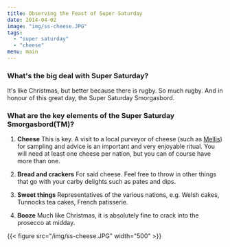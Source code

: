 ```yaml
---
title: Observing the Feast of Super Saturday
date: 2014-04-02
image: "img/ss-cheese.JPG"
tags:
  - "super saturday"
  - "cheese"
menu: main
---
```


### What's the big deal with Super Saturday?

It's like Christmas, but better because there is rugby. So much rugby. And in honour of this great day, the Super Saturday Smorgasbord.

### What are the key elements of the Super Saturday Smorgasbord(TM)?

1. **Cheese**
  This is key. A visit to a local purveyor of cheese (such as [Mellis](https://www.mellischeese.net/)) for sampling and advice is an important and very enjoyable ritual. You will need at least one cheese per nation, but you can of course have more than one.

2. **Bread and crackers**
  For said cheese. Feel free to throw in other things that go with your carby delights such as pates and dips.

3. **Sweet things**
  Representatives of the various nations, e.g. Welsh cakes, Tunnocks tea cakes, French patisserie.

4. **Booze**
  Much like Christmas, it is absolutely fine to crack into the prosecco at midday.

{{< figure src="/img/ss-cheese.JPG" width="500" >}}
